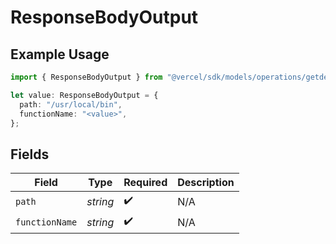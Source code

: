 # ResponseBodyOutput

## Example Usage

```typescript
import { ResponseBodyOutput } from "@vercel/sdk/models/operations/getdeployment.js";

let value: ResponseBodyOutput = {
  path: "/usr/local/bin",
  functionName: "<value>",
};
```

## Fields

| Field              | Type               | Required           | Description        |
| ------------------ | ------------------ | ------------------ | ------------------ |
| `path`             | *string*           | :heavy_check_mark: | N/A                |
| `functionName`     | *string*           | :heavy_check_mark: | N/A                |
